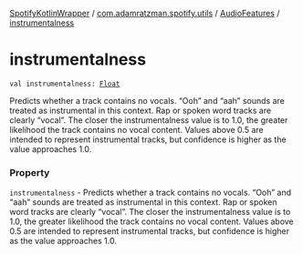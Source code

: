 [SpotifyKotlinWrapper](../../index.md) / [com.adamratzman.spotify.utils](../index.md) / [AudioFeatures](index.md) / [instrumentalness](./instrumentalness.md)

# instrumentalness

`val instrumentalness: `[`Float`](https://kotlinlang.org/api/latest/jvm/stdlib/kotlin/-float/index.html)

Predicts whether a track contains no vocals. “Ooh” and “aah” sounds are
treated as instrumental in this context. Rap or spoken word tracks are clearly “vocal”. The closer
the instrumentalness value is to 1.0, the greater likelihood the track contains no vocal content.
Values above 0.5 are intended to represent instrumental tracks, but confidence is higher as
the value approaches 1.0.

### Property

`instrumentalness` - Predicts whether a track contains no vocals. “Ooh” and “aah” sounds are
treated as instrumental in this context. Rap or spoken word tracks are clearly “vocal”. The closer
the instrumentalness value is to 1.0, the greater likelihood the track contains no vocal content.
Values above 0.5 are intended to represent instrumental tracks, but confidence is higher as
the value approaches 1.0.